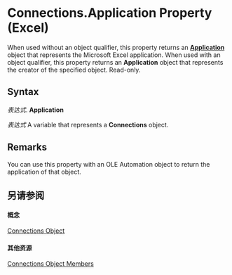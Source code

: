 
# Connections.Application Property (Excel)

When used without an object qualifier, this property returns an  **[Application](19b73597-5cf9-4f56-8227-b5211f657f6f.md)** object that represents the Microsoft Excel application. When used with an object qualifier, this property returns an **Application** object that represents the creator of the specified object. Read-only.


## Syntax

 _表达式_. **Application**

 _表达式_ A variable that represents a **Connections** object.


## Remarks

You can use this property with an OLE Automation object to return the application of that object.


## 另请参阅


#### 概念


[Connections Object](3320b1cc-2f9d-805e-e506-27164b38d413.md)
#### 其他资源


[Connections Object Members](http://msdn.microsoft.com/library/f6f7cbb6-4763-443a-56d8-2787cb067b8b%28Office.15%29.aspx)